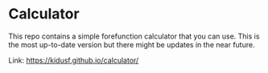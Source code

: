  # Calculator
 This repo contains a simple forefunction calculator that you can use.
 This is the most up-to-date version but there might be updates in the near future.
 
 Link: https://kidusf.github.io/calculator/

